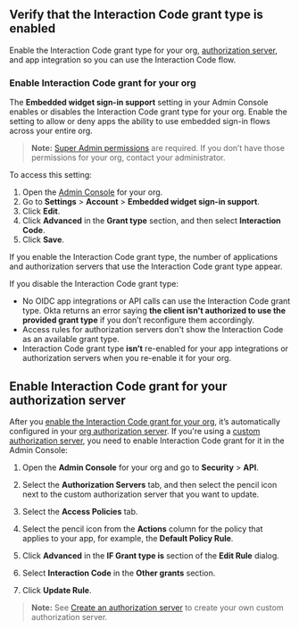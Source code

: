 ## Verify that the Interaction Code grant type is enabled

Enable the Interaction Code grant type for your org, [authorization server](/docs/concepts/auth-servers/), and app integration so you can use the Interaction Code flow.

### Enable Interaction Code grant for your org

The **Embedded widget sign-in support** setting in your Admin Console enables or disables the Interaction Code grant type for your org. Enable the setting to allow or deny apps the ability to use embedded sign-in flows across your entire org.

> **Note:** [Super Admin permissions](https://help.okta.com/okta_help.htm?id=ext_superadmin) are required. If you don’t have those permissions for your org, contact your administrator.

To access this setting:

1. Open the [Admin Console](/docs/concepts/okta-organizations/#admin-console) for your org.
1. Go to **Settings** > **Account** > **Embedded widget sign-in support**.
1. Click **Edit**.
1. Click **Advanced** in the **Grant type** section, and then select **Interaction Code**.
1. Click **Save**.

If you enable the Interaction Code grant type, the number of applications and authorization servers that use the Interaction Code grant type appear.

If you disable the Interaction Code grant type:

* No OIDC app integrations or API calls can use the Interaction Code grant type. Okta returns an error saying **the client isn't authorized to use the provided grant type** if you don’t reconfigure them accordingly.
* Access rules for authorization servers don't show the Interaction Code as an available grant type.
* Interaction Code grant type **isn’t** re-enabled for your app integrations or authorization servers when you re-enable it for your org.

## Enable Interaction Code grant for your authorization server

After you [enable the Interaction Code grant for your org](#enable-interaction-code-grant-for-your-org), it’s automatically configured in your [org authorization server](/docs/concepts/auth-servers/#org-authorization-server). If you're using a [custom authorization server](/docs/concepts/auth-servers/#custom-authorization-server), you need to enable Interaction Code grant for it in the Admin Console:

1. Open the **Admin Console** for your org and go to **Security** > **API**.
1. Select the **Authorization Servers** tab, and then select the pencil icon next to the custom authorization server that you want to update.
1. Select the **Access Policies** tab.
1. Select the pencil icon from the **Actions** column for the policy that applies to your app, for example, the **Default Policy Rule**.
1. Click **Advanced** in the **IF Grant type is** section of the **Edit Rule** dialog.
1. Select **Interaction Code** in the **Other grants** section.

     <VerifyICGrantType />

1. Click **Update Rule**.

> **Note:** See [Create an authorization server](/docs/guides/customize-authz-server/) to create your own custom authorization server.
